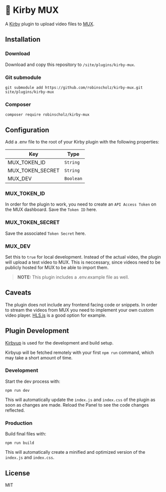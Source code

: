 # 📼 Kirby MUX

A [Kirby](https://getkirby.com) plugin to upload video files to [MUX](https://mux.com).

## Installation

### Download

Download and copy this repository to `/site/plugins/kirby-mux`.

### Git submodule

```
git submodule add https://github.com/robinscholz/kirby-mux.git site/plugins/kirby-mux
```

### Composer

```
composer require robinscholz/kirby-mux
```

## Configuration

Add a .env file to the root of your Kirby plugin with the following properties:

| Key              | Type      |
| ---------------- | --------- |
| MUX_TOKEN_ID     | `String`  |
| MUX_TOKEN_SECRET | `String`  |
| MUX_DEV          | `Boolean` |

### MUX_TOKEN_ID

In order for the plugin to work, you need to create an `API Access Token` on the MUX dashboard. Save the `Token ID` here.

### MUX_TOKEN_SECRET

Save the associated `Token Secret` here.

### MUX_DEV

Set this to `true` for local development. Instead of the actual video, the plugin will upload a test video to MUX. This is neccessary, since videos need to be publicly hosted for MUX to be able to import them.

> **NOTE:** This plugin includes a .env.example file as well.

## Caveats

The plugin does not include any frontend facing code or snippets. In order to stream the videos from MUX you need to implement your own custom video player. [HLS.js](https://github.com/video-dev/hls.js/) is a good option for example.

## Plugin Development

[Kirbyup](https://github.com/johannschopplich/kirbyup) is used for the development and build setup.

Kirbyup will be fetched remotely with your first `npm run` command, which may take a short amount of time.

### Development

Start the dev process with:

```
npm run dev
```

This will automatically update the `index.js` and `index.css` of the plugin as soon as changes are made.
Reload the Panel to see the code changes reflected.

### Production

Build final files with:

```
npm run build
```

This will automatically create a minified and optimized version of the `index.js` and `index.css`.

## License

MIT

